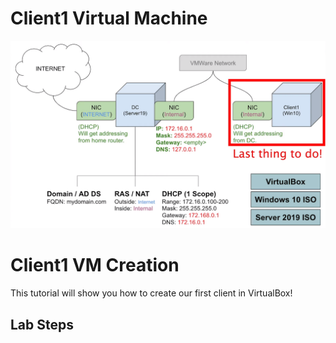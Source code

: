 # Client1 Virtual Machine

<p align="center">
  <img src="https://raw.githubusercontent.com/Oatmello/Markdowns/main/ADimages/Client1.png" />
</p>

# Client1 VM Creation
This tutorial will show you how to create our first client in VirtualBox!

## Lab Steps
